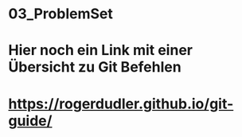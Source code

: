 # 03_ProblemSet
# Hier noch ein Link mit einer Übersicht zu Git Befehlen 
# https://rogerdudler.github.io/git-guide/